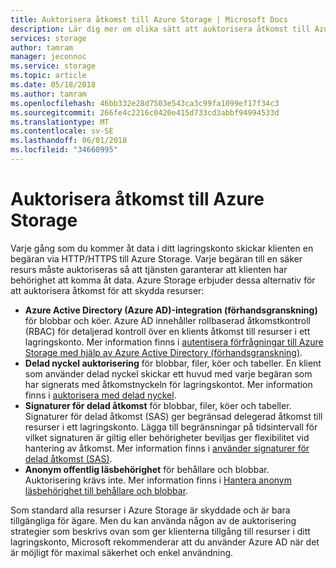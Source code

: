 ```yaml
---
title: Auktorisera åtkomst till Azure Storage | Microsoft Docs
description: Lär dig mer om olika sätt att auktorisera åtkomst till Azure Storage, inklusive Azure Active Directory, delad nyckel autentisering eller signaturer för delad åtkomst.
services: storage
author: tamram
manager: jeconnoc
ms.service: storage
ms.topic: article
ms.date: 05/18/2018
ms.author: tamram
ms.openlocfilehash: 46bb332e28d7503e543ca3c99fa1099ef17f34c3
ms.sourcegitcommit: 266fe4c2216c0420e415d733cd3abbf94994533d
ms.translationtype: MT
ms.contentlocale: sv-SE
ms.lasthandoff: 06/01/2018
ms.locfileid: "34660995"
---
```

# <a name="authorizing-access-to-azure-storage"></a>Auktorisera åtkomst till Azure Storage

Varje gång som du kommer åt data i ditt lagringskonto skickar klienten en begäran via HTTP/HTTPS till Azure Storage. Varje begäran till en säker resurs måste auktoriseras så att tjänsten garanterar att klienten har behörighet att komma åt data. Azure Storage erbjuder dessa alternativ för att auktorisera åtkomst för att skydda resurser:

- **Azure Active Directory (Azure AD)-integration (förhandsgranskning)** för blobbar och köer. Azure AD innehåller rollbaserad åtkomstkontroll (RBAC) för detaljerad kontroll över en klients åtkomst till resurser i ett lagringskonto. Mer information finns i [autentisera förfrågningar till Azure Storage med hjälp av Azure Active Directory (förhandsgranskning)](storage-auth-aad.md).
- **Delad nyckel auktorisering** för blobbar, filer, köer och tabeller. En klient som använder delad nyckel skickar ett huvud med varje begäran som har signerats med åtkomstnyckeln för lagringskontot. Mer information finns i [auktorisera med delad nyckel](https://docs.microsoft.com/rest/api/storageservices/authorize-with-shared-key/).
- **Signaturer för delad åtkomst** för blobbar, filer, köer och tabeller. Signaturer för delad åtkomst (SAS) ger begränsad delegerad åtkomst till resurser i ett lagringskonto. Lägga till begränsningar på tidsintervall för vilket signaturen är giltig eller behörigheter beviljas ger flexibilitet vid hantering av åtkomst. Mer information finns i [använder signaturer för delad åtkomst (SAS)](storage-dotnet-shared-access-signature-part-1.md).
- **Anonym offentlig läsbehörighet** för behållare och blobbar. Auktorisering krävs inte. Mer information finns i [Hantera anonym läsbehörighet till behållare och blobbar](../blobs/storage-manage-access-to-resources.md).  

Som standard alla resurser i Azure Storage är skyddade och är bara tillgängliga för ägare. Men du kan använda någon av de auktorisering strategier som beskrivs ovan som ger klienterna tillgång till resurser i ditt lagringskonto, Microsoft rekommenderar att du använder Azure AD när det är möjligt för maximal säkerhet och enkel användning. 



